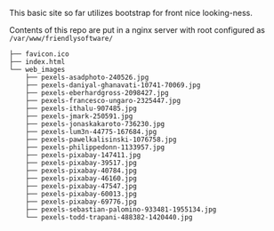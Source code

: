 This basic site so far utilizes bootstrap for front nice looking-ness.  

Contents of this repo are put in a nginx server with root configured as `/var/www/friendlysoftware/`
```
├── favicon.ico
├── index.html
└── web_images
    ├── pexels-asadphoto-240526.jpg
    ├── pexels-daniyal-ghanavati-10741-70069.jpg
    ├── pexels-eberhardgross-2098427.jpg
    ├── pexels-francesco-ungaro-2325447.jpg
    ├── pexels-ithalu-907485.jpg
    ├── pexels-jmark-250591.jpg
    ├── pexels-jonaskakaroto-736230.jpg
    ├── pexels-lum3n-44775-167684.jpg
    ├── pexels-pawelkalisinski-1076758.jpg
    ├── pexels-philippedonn-1133957.jpg
    ├── pexels-pixabay-147411.jpg
    ├── pexels-pixabay-39517.jpg
    ├── pexels-pixabay-40784.jpg
    ├── pexels-pixabay-46160.jpg
    ├── pexels-pixabay-47547.jpg
    ├── pexels-pixabay-60013.jpg
    ├── pexels-pixabay-69776.jpg
    ├── pexels-sebastian-palomino-933481-1955134.jpg
    └── pexels-todd-trapani-488382-1420440.jpg
```
